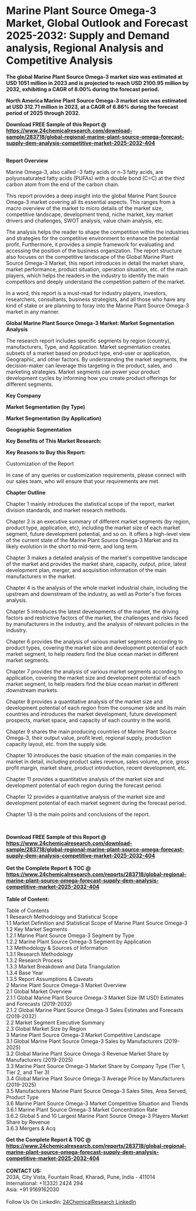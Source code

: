 <h1>Marine Plant Source Omega-3 Market, Global Outlook and Forecast 2025-2032: Supply and Demand analysis, Regional Analysis and Competitive Analysis</h1><p><strong>The global Marine Plant Source Omega-3 market size was estimated at USD 1051 million in 2023 and is projected to reach USD 2100.95 million by 2032, exhibiting a CAGR of 8.00% during the forecast period.</strong></p><p>
</p><p><strong>North America Marine Plant Source Omega-3 market size was estimated at USD 312.71 million in 2023, at a CAGR of 6.86% during the forecast period of 2025 through 2032.</strong></p><div><b>Download FREE Sample of this Report @ 
            <a href="https://www.24chemicalresearch.com/download-sample/283718/global-regional-marine-plant-source-omega-forecast-supply-dem-analysis-competitive-market-2025-2032-404">
            https://www.24chemicalresearch.com/download-sample/283718/global-regional-marine-plant-source-omega-forecast-supply-dem-analysis-competitive-market-2025-2032-404</a></b></div><br><p>
</p><p><strong>Report Overview</strong></p><p>
</p><p>Marine Omega-3, also called -3 fatty acids or n-3 fatty acids, are polyunsaturated fatty acids (PUFAs) with a double bond (C=C) at the third carbon atom from the end of the carbon chain.</p><p>
</p><p>This report provides a deep insight into the global Marine Plant Source Omega-3 market covering all its essential aspects. This ranges from a macro overview of the market to micro details of the market size, competitive landscape, development trend, niche market, key market drivers and challenges, SWOT analysis, value chain analysis, etc.</p><p>
</p><p>The analysis helps the reader to shape the competition within the industries and strategies for the competitive environment to enhance the potential profit. Furthermore, it provides a simple framework for evaluating and accessing the position of the business organization. The report structure also focuses on the competitive landscape of the Global Marine Plant Source Omega-3 Market, this report introduces in detail the market share, market performance, product situation, operation situation, etc. of the main players, which helps the readers in the industry to identify the main competitors and deeply understand the competition pattern of the market.</p><p>
In a word, this report is a must-read for industry players, investors, researchers, consultants, business strategists, and all those who have any kind of stake or are planning to foray into the Marine Plant Source Omega-3 market in any manner.</p><p>
</p><p><strong>Global Marine Plant Source Omega-3 Market: Market Segmentation Analysis</strong></p><p>
</p><p>The research report includes specific segments by region (country), manufacturers, Type, and Application. Market segmentation creates subsets of a market based on product type, end-user or application, Geographic, and other factors. By understanding the market segments, the decision-maker can leverage this targeting in the product, sales, and marketing strategies. Market segments can power your product development cycles by informing how you create product offerings for different segments.</p><p>
</p><p><strong>Key Company</strong></p><p>
</p><p>
</p><p><strong>Market Segmentation (by Type)</strong></p><p>
</p><p>
</p><p><strong>Market Segmentation (by Application)</strong></p><p>
</p><p>
</p><p><strong>Geographic Segmentation</strong></p><p>
</p><p>
</p><p><strong>Key Benefits of This Market Research:</strong></p><p>
</p><p>
</p><p><strong>Key Reasons to Buy this Report:</strong></p><p>
</p><p>
</p><p>Customization of the Report</p><p>
In case of any queries or customization requirements, please connect with our sales team, who will ensure that your requirements are met.</p><p>
</p><p><strong>Chapter Outline</strong></p><p>
</p><p>Chapter 1 mainly introduces the statistical scope of the report, market division standards, and market research methods.</p><p>
Chapter 2 is an executive summary of different market segments (by region, product type, application, etc), including the market size of each market segment, future development potential, and so on. It offers a high-level view of the current state of the Marine Plant Source Omega-3 Market and its likely evolution in the short to mid-term, and long term.</p><p>
Chapter 3 makes a detailed analysis of the market's competitive landscape of the market and provides the market share, capacity, output, price, latest development plan, merger, and acquisition information of the main manufacturers in the market.</p><p>
Chapter 4 is the analysis of the whole market industrial chain, including the upstream and downstream of the industry, as well as Porter's five forces analysis.</p><p>
Chapter 5 introduces the latest developments of the market, the driving factors and restrictive factors of the market, the challenges and risks faced by manufacturers in the industry, and the analysis of relevant policies in the industry.</p><p>
Chapter 6 provides the analysis of various market segments according to product types, covering the market size and development potential of each market segment, to help readers find the blue ocean market in different market segments.</p><p>
Chapter 7 provides the analysis of various market segments according to application, covering the market size and development potential of each market segment, to help readers find the blue ocean market in different downstream markets.</p><p>
Chapter 8 provides a quantitative analysis of the market size and development potential of each region from the consumer side and its main countries and introduces the market development, future development prospects, market space, and capacity of each country in the world.</p><p>
Chapter 9 shares the main producing countries of Marine Plant Source Omega-3, their output value, profit level, regional supply, production capacity layout, etc. from the supply side.</p><p>
Chapter 10 introduces the basic situation of the main companies in the market in detail, including product sales revenue, sales volume, price, gross profit margin, market share, product introduction, recent development, etc.</p><p>
Chapter 11 provides a quantitative analysis of the market size and development potential of each region during the forecast period.</p><p>
Chapter 12 provides a quantitative analysis of the market size and development potential of each market segment during the forecast period.</p><p>
Chapter 13 is the main points and conclusions of the report.</p><p>
 </p><div><b>Download FREE Sample of this Report @ 
            <a href="https://www.24chemicalresearch.com/download-sample/283718/global-regional-marine-plant-source-omega-forecast-supply-dem-analysis-competitive-market-2025-2032-404">
            https://www.24chemicalresearch.com/download-sample/283718/global-regional-marine-plant-source-omega-forecast-supply-dem-analysis-competitive-market-2025-2032-404</a></b></div><br><div><b>Get the Complete Report & TOC @ 
            <a href="https://www.24chemicalresearch.com/reports/283718/global-regional-marine-plant-source-omega-forecast-supply-dem-analysis-competitive-market-2025-2032-404">
            https://www.24chemicalresearch.com/reports/283718/global-regional-marine-plant-source-omega-forecast-supply-dem-analysis-competitive-market-2025-2032-404</a></b></div><br>
            <b>Table of Content:</b><p>Table of Contents<br />
1 Research Methodology and Statistical Scope<br />
1.1 Market Definition and Statistical Scope of Marine Plant Source Omega-3<br />
1.2 Key Market Segments<br />
1.2.1 Marine Plant Source Omega-3 Segment by Type<br />
1.2.2 Marine Plant Source Omega-3 Segment by Application<br />
1.3 Methodology & Sources of Information<br />
1.3.1 Research Methodology<br />
1.3.2 Research Process<br />
1.3.3 Market Breakdown and Data Triangulation<br />
1.3.4 Base Year<br />
1.3.5 Report Assumptions & Caveats<br />
2 Marine Plant Source Omega-3 Market Overview<br />
2.1 Global Market Overview<br />
2.1.1 Global Marine Plant Source Omega-3 Market Size (M USD) Estimates and Forecasts (2019-2032)<br />
2.1.2 Global Marine Plant Source Omega-3 Sales Estimates and Forecasts (2019-2032)<br />
2.2 Market Segment Executive Summary<br />
2.3 Global Market Size by Region<br />
3 Marine Plant Source Omega-3 Market Competitive Landscape<br />
3.1 Global Marine Plant Source Omega-3 Sales by Manufacturers (2019-2025)<br />
3.2 Global Marine Plant Source Omega-3 Revenue Market Share by Manufacturers (2019-2025)<br />
3.3 Marine Plant Source Omega-3 Market Share by Company Type (Tier 1, Tier 2, and Tier 3)<br />
3.4 Global Marine Plant Source Omega-3 Average Price by Manufacturers (2019-2025)<br />
3.5 Manufacturers Marine Plant Source Omega-3 Sales Sites, Area Served, Product Type<br />
3.6 Marine Plant Source Omega-3 Market Competitive Situation and Trends<br />
3.6.1 Marine Plant Source Omega-3 Market Concentration Rate<br />
3.6.2 Global 5 and 10 Largest Marine Plant Source Omega-3 Players Market Share by Revenue<br />
3.6.3 Mergers & Acq</p><div><b>Get the Complete Report & TOC @ 
            <a href="https://www.24chemicalresearch.com/reports/283718/global-regional-marine-plant-source-omega-forecast-supply-dem-analysis-competitive-market-2025-2032-404">
            https://www.24chemicalresearch.com/reports/283718/global-regional-marine-plant-source-omega-forecast-supply-dem-analysis-competitive-market-2025-2032-404</a></b></div><br><b>CONTACT US:</b><br>
            203A, City Vista, Fountain Road, Kharadi, Pune, India - 411014<br>
            International: +1(332) 2424 294<br>
            Asia: +91 9169162030 <br><br>
            Follow Us On LinkedIn: <a href="https://www.linkedin.com/company/24chemicalresearch/">24ChemicalResearch LinkedIn</a>